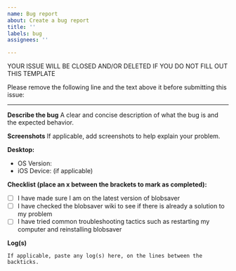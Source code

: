 ```yaml
---
name: Bug report
about: Create a bug report
title: ''
labels: bug
assignees: ''

---
```


YOUR ISSUE WILL BE CLOSED AND/OR DELETED IF YOU DO NOT FILL OUT THIS TEMPLATE


Please remove the following line and the text above it before submitting this issue:

-------------------------------------------------------------

**Describe the bug**
A clear and concise description of what the bug is and the expected behavior.

**Screenshots**
If applicable, add screenshots to help explain your problem.

**Desktop:**
 - OS Version:
 - iOS Device: (if applicable)

**Checklist (place an x between the brackets to mark as completed):**
 - [ ] I have made sure I am on the latest version of blobsaver
 - [ ] I have checked the blobsaver wiki to see if there is already a solution to my problem
 - [ ] I have tried common troubleshooting tactics such as restarting my computer and reinstalling blobsaver

**Log(s)**
```
If applicable, paste any log(s) here, on the lines between the backticks.
```
